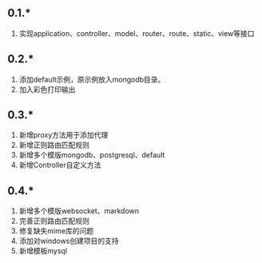 ## 0.1.*

1. 实现application、controller、model、router、route、static、view等接口

## 0.2.*

1. 添加default示例，原示例放入mongodb目录。
2. 加入彩色打印输出

## 0.3.*

1. 新增proxy方法用于添加代理
2. 新增正则路由匹配规则
3. 新增多个模版mongodb、postgresql、default
4. 新增Controller自定义方法

## 0.4.*

1. 新增多个模版websocket、markdown
2. 完善正则路由匹配规则
3. 修复缺失mime库的问题
4. 添加对windows创建项目的支持
5. 新增模板mysql